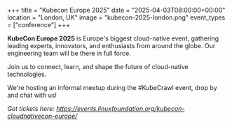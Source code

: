 +++
title = "Kubecon Europe 2025"
date = "2025-04-03T08:00:00+00:00"
location = "London, UK"
image = "kubecon-2025-london.png"
event_types = ["conference"]
+++

**KubeCon Europe 2025** is Europe's biggest cloud-native event, gathering leading
experts, innovators, and enthusiasts from around the globe. Our engineering
team will be there in full force.

Join us to connect, learn, and shape the future of cloud-native technologies.

We're hosting an informal meetup during the #KubeCrawl event, drop by and chat
with us!

*Get tickets here:
https://events.linuxfoundation.org/kubecon-cloudnativecon-europe/*

